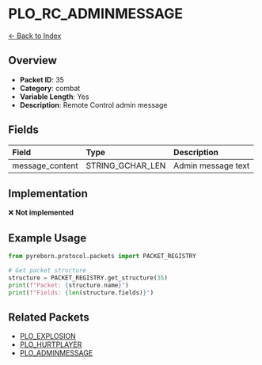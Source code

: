 # PLO_RC_ADMINMESSAGE

[← Back to Index](../index.md)

## Overview

- **Packet ID**: 35
- **Category**: combat
- **Variable Length**: Yes
- **Description**: Remote Control admin message

## Fields

| Field | Type | Description |
|:------|:-----|:------------|
| message_content | STRING_GCHAR_LEN | Admin message text |

## Implementation

❌ **Not implemented**

## Example Usage

```python
from pyreborn.protocol.packets import PACKET_REGISTRY

# Get packet structure
structure = PACKET_REGISTRY.get_structure(35)
print(f"Packet: {structure.name}")
print(f"Fields: {len(structure.fields)}")
```

## Related Packets

- [PLO_EXPLOSION](PLO_EXPLOSION.md)
- [PLO_HURTPLAYER](PLO_HURTPLAYER.md)
- [PLO_ADMINMESSAGE](PLO_ADMINMESSAGE.md)
